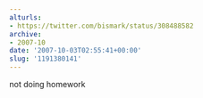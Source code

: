 ```yaml
---
alturls:
- https://twitter.com/bismark/status/308488582
archive:
- 2007-10
date: '2007-10-03T02:55:41+00:00'
slug: '1191380141'
---
```


not doing homework

